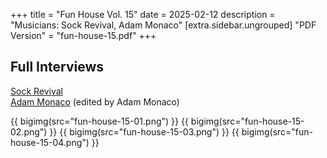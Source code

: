 +++
title = "Fun House Vol. 15"
date = 2025-02-12
description = "Musicians: Sock Revival, Adam Monaco"
[extra.sidebar.ungrouped]
"PDF Version" = "fun-house-15.pdf"
+++

## Full Interviews
[Sock Revival](https://www.youtube.com/watch?v=9AhHlQR5vaE)<br>
[Adam Monaco](https://www.youtube.com/watch?v=Cs9o7443ixw) (edited by Adam Monaco)

{{ bigimg(src="fun-house-15-01.png") }}
{{ bigimg(src="fun-house-15-02.png") }}
{{ bigimg(src="fun-house-15-03.png") }}
{{ bigimg(src="fun-house-15-04.png") }}
